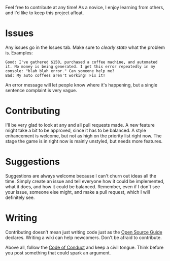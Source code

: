 Feel free to contribute at any time! As a novice, I enjoy learning from others, and I'd like to keep this project afloat.
# Issues
Any issues go in the Issues tab. Make sure to *clearly state* what the problem is. Examples:
```
Good: I've gathered $150, purchased a coffee machine, and automated it. No money is being generated. I get this error repeatedly in my console: "blah blah error." Can someone help me?
Bad: My auto coffees aren't working! Fix it!
```
An error message will let people know where it's happening, but a single sentence complaint is very vague. 
# Contributing
I'll be very glad to look at any and all pull requests made. A new feature might take a bit to be approved, since it has to be balanced. A style enhancement is welcome, but not as high on the priority list right now. The stage the game is in right now is mainly unstyled, but needs more features.
# Suggestions
Suggestions are always welcome because I can't churn out ideas all the time. Simply create an issue and tell everyone how it could be implemented, what it does, and how it could be balanced. Remember, even if I don't see your issue, someone else might, and make a pull request, which I will definitely see.
# Writing
Contributing doesn't mean just writing code just as the [Open Source Guide](https://opensource.guide) declares. Writing a wiki can help newcomers. Don't be afraid to contribute.

Above all, follow the [Code of Conduct](CODE_OF_CONDUCT.md) and keep a civil tongue. Think before you post something that could spark an argument.
